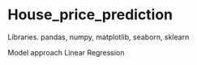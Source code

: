 # House_price_prediction
Libraries.
pandas, numpy, matplotlib, seaborn, sklearn

Model approach
Linear Regression

